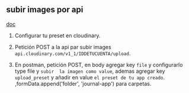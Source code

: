 ## subir images por api
[doc](https://cloudinary.com/documentation/image_upload_api_reference)
1. Configurar tu preset en cloudinary.

2. Petición POST a la api par subir images `api.cloudinary.com/v1_1/IDDETUCUENTA/upload`.
  
3. En postman, petición POST, en body agregar key `file` y configurarlo type file y `subir 
  la imagen como value`, ademas agregar key `upload_preset` y añadir en value `el preset de tu app creado`.
  ,formData.append('folder', 'journal-app') para carpetas.

